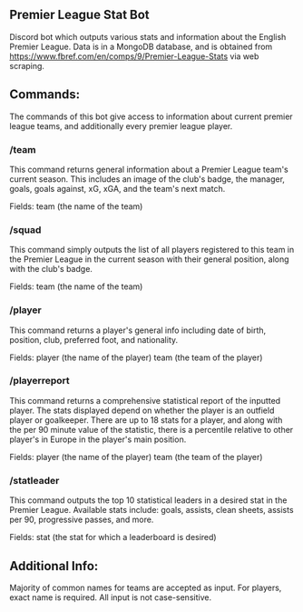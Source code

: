 ## Premier League Stat Bot
Discord bot which outputs various stats and information about the English Premier League. Data is in a MongoDB database, and is obtained from https://www.fbref.com/en/comps/9/Premier-League-Stats via web scraping.

## Commands:
The commands of this bot give access to information about current premier league teams, and additionally every premier league player.

### /team
This command returns general information about a Premier League team's current season. This includes an image of the club's badge, the manager, goals, goals against, xG, xGA, and the team's next match.

Fields:
team (the name of the team)

### /squad
This command simply outputs the list of all players registered to this team in the Premier League in the current season with their general position, along with the club's badge.

Fields:
team (the name of the team)

### /player
This command returns a player's general info including date of birth, position, club, preferred foot, and nationality.

Fields: 
player (the name of the player)
team (the team of the player)

### /playerreport
This command returns a comprehensive statistical report of the inputted player. The stats displayed depend on whether the player is an outfield player or goalkeeper. There are up to 18 stats for a player, and along with the per 90 minute value of the statistic, there is a percentile relative to other player's in Europe in the player's main position.

Fields:
player (the name of the player)
team (the team of the player)

### /statleader
This command outputs the top 10 statistical leaders in a desired stat in the Premier League. Available stats include: goals, assists, clean sheets, assists per 90, progressive passes, and more.

Fields:
stat (the stat for which a leaderboard is desired)

## Additional Info: 
Majority of common names for teams are accepted as input. For players, exact name is required. All input is not case-sensitive.
